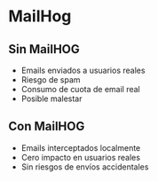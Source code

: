 # MailHog

## Sin MailHOG

- Emails enviados a usuarios reales
- Riesgo de spam
- Consumo de cuota de email real
- Posible malestar

## Con MailHOG

- Emails interceptados localmente
- Cero impacto en usuarios reales
- Sin riesgos de envíos accidentales